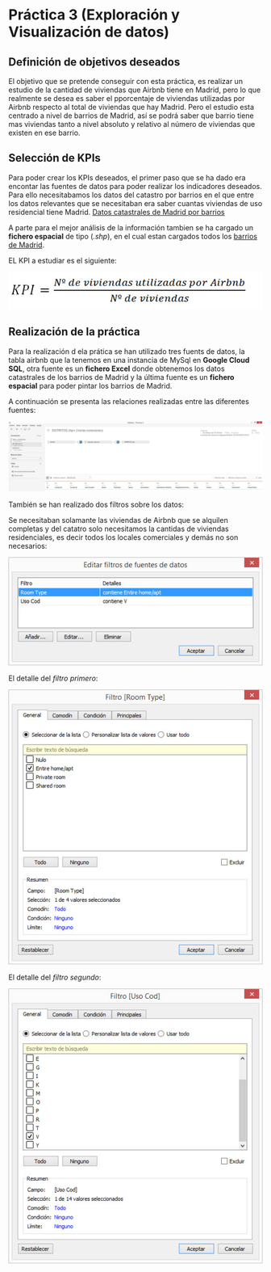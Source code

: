 # Práctica 3 (Exploración y Visualización de datos)

## Definición de objetivos deseados


El objetivo que se pretende conseguir con esta práctica, es realizar un estudio de la cantidad de viviendas que Airbnb tiene en Madrid, pero lo que realmente se desea es saber el pporcentaje de viviendas utilizadas por Airbnb respecto al total de viviendas que hay Madrid. Pero el estudio esta centrado a nivel de barrios de Madrid, así se podrá saber que barrio tiene mas viviendas tanto a nivel absoluto y relativo al número de viviendas que existen en ese barrio.

## Selección de KPIs

Para poder crear los KPIs deseados, el primer paso que se ha dado era encontar las fuentes de datos para poder realizar los indicadores deseados. Para ello necesitabamos los datos del catastro por barrios en el que entre los datos relevantes que se necesitaban era saber cuantas viviendas de uso residencial tiene Madrid. [Datos catastrales de Madrid por barrios](fuentes/datos_catastrales.xls)

A parte para el mejor análisis de la información tambien se ha cargado un __fichero espacial__ de tipo (_.shp_), en el cual estan cargados todos los [barrios de Madrid](fuentes/shp_barrios/).

EL KPI a estudiar es el siguiente: 

![KPI](/imagenes/formula_kpi.jpg "KPI")

## Realización de la práctica

Para la realización d ela prática se han utilizado tres fuents de datos, la tabla airbnb que la tenemos en una instancia de MySql en **Google Cloud SQL**, otra fuente es un **fichero Excel** donde obtenemos los datos catastrales de los barrios de Madrid y la última fuente es un **fichero espacial** para poder pintar los barrios de Madrid.

A continuación se presenta las relaciones realizadas entre las diferentes fuentes:

![Fuentes](/imagenes/cloudSql.jpg "Fuentes")

También se han realizado dos filtros sobre los datos:

Se necesitaban solamante las viviendas de Airbnb que se alquilen completas y del catatro solo necesitamos la cantidas de viviendas residenciales, es decir todos los locales comerciales y demás no son necesarios:

![Filtros](/imagenes/filtros.jpg "Filtros")

El detalle del _filtro primero_:

![Filtro1](/imagenes/filtro1.jpg "Filtro1")

El detalle del _filtro segundo_:

![Filtro2](/imagenes/filtro2.jpg "Filtro2")




